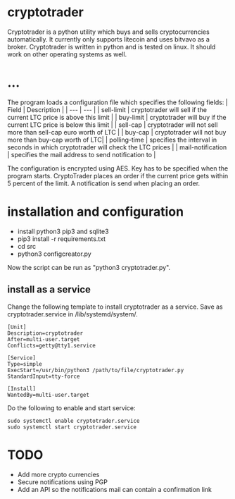 # cryptotrader
Cryptotrader is a python utility which buys and sells cryptocurrencies automatically. It currently only supports litecoin and uses bitvavo as a broker. Cryptotrader is written in python and is tested on linux. It should work on other operating systems as well.

# ...
The program loads a configuration file which specifies the following fields:
| Field | Description |
| --- | --- |
| sell-limit | cryptotrader will sell if the current LTC price is above this limit |
| buy-limit | cryptotrader will buy if the current LTC price is below this limit |
| sell-cap | cryptotrader will not sell more than sell-cap euro worth of LTC |
| buy-cap | cryptotrader will not buy more than buy-cap worth of LTC|
| polling-time | specifies the interval in seconds in which cryptotrader will check the LTC prices |
| mail-notification | specifies the mail address to send notification to |

The configuration is encrypted using AES. Key has to be specified when the program starts. 
CryptoTrader places an order if the current price gets within 5 percent of the limit. 
A notification is send when placing an order.


# installation and configuration

* install python3 pip3 and sqlite3
* pip3 install -r requirements.txt
* cd src
* python3 configcreator.py

Now the script can be run as "python3 cryptotrader.py". 

## install as a service
Change the following template to install cryptotrader as a service. Save as cryptotrader.service in /lib/systemd/system/.
```
[Unit]
Description=cryptotrader
After=multi-user.target
Conflicts=getty@tty1.service

[Service]
Type=simple
ExecStart=/usr/bin/python3 /path/to/file/cryptotrader.py
StandardInput=tty-force

[Install]
WantedBy=multi-user.target
```
Do the following to enable and start service:
```
sudo systemctl enable cryptotrader.service
sudo systemctl start cryptotrader.service
```
# TODO
* Add more crypto currencies
* Secure notifications using PGP
* Add an API so the notifications mail can contain a confirmation link